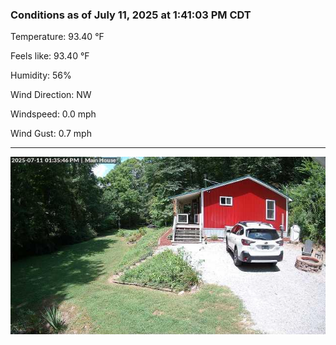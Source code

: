 ### Conditions as of July 11, 2025 at 1:41:03 PM CDT 

Temperature: 93.40 &deg;F

Feels like: 93.40 &deg;F

Humidity: 56%

Wind Direction: NW

Windspeed: 0.0 mph

Wind Gust: 0.7 mph

---

<img src="./images/latest.jpeg"/>

